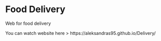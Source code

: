 <h1>Food Delivery</h1>
<p>Web for food delivery</p>
You can watch website here > https://aleksandras95.github.io/Delivery/
